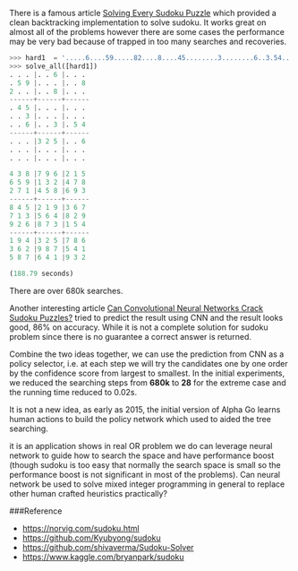 There is a famous article [Solving Every Sudoku Puzzle](https://norvig.com/sudoku.html) which provided
a clean backtracking implementation to solve sudoku. It works great on almost all of the problems
however there are some cases the performance may be very bad because of trapped in too many searches
and recoveries.

```python
>>> hard1  = '.....6....59.....82....8....45........3........6..3.54...325..6..................'
>>> solve_all([hard1])
. . . |. . 6 |. . . 
. 5 9 |. . . |. . 8 
2 . . |. . 8 |. . . 
------+------+------
. 4 5 |. . . |. . . 
. . 3 |. . . |. . . 
. . 6 |. . 3 |. 5 4 
------+------+------
. . . |3 2 5 |. . 6 
. . . |. . . |. . . 
. . . |. . . |. . . 

4 3 8 |7 9 6 |2 1 5 
6 5 9 |1 3 2 |4 7 8 
2 7 1 |4 5 8 |6 9 3 
------+------+------
8 4 5 |2 1 9 |3 6 7 
7 1 3 |5 6 4 |8 2 9 
9 2 6 |8 7 3 |1 5 4 
------+------+------
1 9 4 |3 2 5 |7 8 6 
3 6 2 |9 8 7 |5 4 1 
5 8 7 |6 4 1 |9 3 2 

(188.79 seconds)

```
There are over 680k searches.

Another interesting article [Can Convolutional Neural Networks Crack Sudoku Puzzles?](https://github.com/Kyubyong/sudoku)
tried to predict the result using CNN and the result looks good, 86% on accuracy. While it is not a 
complete solution for sudoku problem since there is no guarantee a correct answer is returned.

Combine the two ideas together, we can use the prediction from CNN as a policy selector, i.e. at 
each step we will try the candidates one by one order by the confidence score from largest to smallest.
In the initial experiments, we reduced the searching steps from **680k** to **28** for the extreme case
and the running time reduced to 0.02s.

It is not a new idea, as early as 2015, the initial version of Alpha Go learns
human actions to build the policy network which used to aided the tree searching.

it is an application shows in real OR problem we do can leverage neural network
to guide how to search the space and have performance boost (though sudoku is too
easy that normally the search space is small so the performance boost is not significant
in most of the problems). Can neural network be used to solve mixed integer programming
in general to replace other human crafted heuristics practically?

###Reference
* https://norvig.com/sudoku.html
* https://github.com/Kyubyong/sudoku
* https://github.com/shivaverma/Sudoku-Solver
* https://www.kaggle.com/bryanpark/sudoku